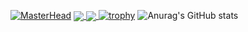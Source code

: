 [![MasterHead](https://i.im.ge/2022/07/28/Fje2sf.png)](https://www.github.com/haouanisoufiane)
<a href="https://github.com/anuraghazra/github-readme-stats">
  <img align="center" src="https://github-readme-stats.vercel.app/api/pin/?username=anuraghazra&repo=github-readme-stats" />
</a>
<a href="https://github.com/anuraghazra/convoychat">
  <img align="center" src="https://github-readme-stats.vercel.app/api/pin/?username=anuraghazra&repo=convoychat" />
</a>
[![trophy](https://github-profile-trophy.vercel.app/?username=haouanisoufiane)](https://github-profile-trophy.vercel.app/?username=ryo-ma&theme=oldie)
![Anurag's GitHub stats](https://github-readme-stats.vercel.app/api?username=haouanisoufiane&count_private=true&show_icons=true&theme=graywhite)

<!--
**haouanisoufiane/haouanisoufiane** is a ✨ _special_ ✨ repository because its `README.md` (this file) appears on your GitHub profile.

Here are some ideas to get you started:

- 🔭 I’m currently working on ...
- 🌱 I’m currently learning ...
- 👯 I’m looking to collaborate on ...
- 🤔 I’m looking for help with ...
- 💬 Ask me about ...
- 📫 How to reach me: ...
- 😄 Pronouns: ...
- ⚡ Fun fact: ...
-->
